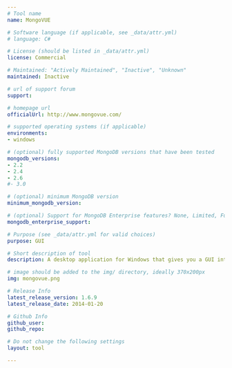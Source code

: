 ```yaml
---
# Tool name
name: MongoVUE

# Software language (if applicable, see _data/attr.yml)
# language: C#

# License (should be listed in _data/attr.yml)
license: Commercial

# Maintained: "Actively Maintained", "Inactive", "Unknown"
maintained: Inactive

# url of support forum
support: 

# homepage url
officialUrl: http://www.mongovue.com/

# supported operating systems (if applicable)
environments:
- windows

# (optional) fully supported MongoDB versions that have been tested
mongodb_versions:
- 2.2
- 2.4
- 2.6
#- 3.0

# (optional) minimum MongoDB version
minimum_mongodb_version:

# (optional) Support for MongoDB Enterprise features? None, Limited, Full
mongodb_enterprise_support: 

# Purpose (see _data/attr.yml for valid choices)
purpose: GUI

# Short description of tool
description: A desktop application for Windows that gives you a GUI interface to work with MongoDB.

# image should be added to the img/ directory, ideally 370x200px
img: mongovue.png

# Release Info
latest_release_version: 1.6.9
latest_release_date: 2014-01-20

# Github Info
github_user: 
github_repo: 

# Do not change the following settings
layout: tool

---
```


